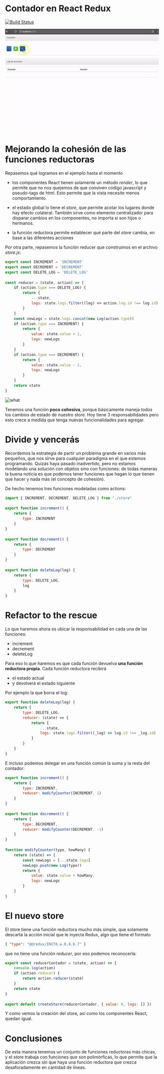 
# Contador en React Redux

[![Build Status](https://travis-ci.org/uqbar-project/eg-contador-react-redux.svg?branch=master)](https://travis-ci.org/uqbar-project/eg-contador-react-redux)

![video](video/demo.gif)

# Mejorando la cohesión de las funciones reductoras

Repasemos qué logramos en el ejemplo hasta el momento

- los componentes React tienen solamente un método _render_, lo que permite que no nos quejemos de que conviven código javascript y pseudo-tags de html. Esto permite que la vista necesite menos comportamiento.

- el estado global lo tiene el _store_, que permite acotar los lugares donde hay efecto colateral. También sirve como elemento centralizador para disparar cambios en los componentes, no importa si son hijos o hermanos.

- la función reductora permite establecer qué parte del _store_ cambia, en base a las diferentes acciones

Por otra parte, repasemos la función reducer que construimos en el archivo _store.js_:

```javascript
export const INCREMENT = 'INCREMENT'
export const DECREMENT = 'DECREMENT'
export const DELETE_LOG = 'DELETE_LOG'

const reducer = (state, action) => {
    if (action.type === DELETE_LOG) {
        return {
            ...state,
            logs: state.logs.filter((log) => action.log.id !== log.id)
        }
    }
    const newLogs = state.logs.concat(new Log(action.type))
    if (action.type === INCREMENT) {
        return {
            value: state.value + 1,
            logs: newLogs
        }
    }
    if (action.type === DECREMENT) {
        return {
            value: state.value - 1,
            logs: newLogs
        }
    }
    return state
}
```

![what](https://media.giphy.com/media/pPhyAv5t9V8djyRFJH/giphy.gif)

Tenemos una función **poco cohesiva**, porque básicamente maneja todos los cambios de estado de nuestro store. Hoy tiene 3 responsabilidades pero esto crece a medida que tenga nuevas funcionalidades para agregar.

# Divide y vencerás

Recordemos la estrategia de partir un problema grande en varios más pequeños, que nos sirve para cualquier paradigma en el que estemos programando. Quizás haya pasado inadvertido, pero no estamos modelando una solución con objetos sino con funciones: de todas maneras la buena noticia es que podemos tener funciones que hagan lo que tienen que hacer y nada más (el concepto de cohesión).

De hecho tenemos tres funciones modeladas como actions:

```js
import { INCREMENT, DECREMENT, DELETE_LOG } from "./store"

export function increment() {
    return {
        type: INCREMENT
    }
}

export function decrement() {
    return {
        type: DECREMENT
    }
}

export function deleteLog(log) {
    return {
        type: DELETE_LOG,
        log
    }
}
```

# Refactor to the rescue

Lo que haremos ahora es ubicar la responsabilidad en cada una de las funciones:

- increment
- decrement
- deleteLog

Para eso lo que haremos es que cada función devuelva **una función reductora propia**. Cada función reductora recibirá

- el estado actual
- y devolverá el estado siguiente

Por ejemplo la que borra el log:

```js
export function deleteLog(log) {
    return {
        type: DELETE_LOG,
        reducer: (state) => {
            return {
                ...state,
                logs: state.logs.filter((_log) => log.id !== _log.id)
            }
        }
    }
}
```

E incluso podemos delegar en una función común la suma y la resta del contador:

```js
export function increment() {
    return {
        type: INCREMENT,
        reducer: modifyCounter(INCREMENT, 1) 
    }
}

export function decrement() {
    return {
        type: DECREMENT,
        reducer: modifyCounter(DECREMENT, -1)
    }
}

function modifyCounter(type, howMany) {
    return (state) => { 
        const newLogs = [...state.logs]
        newLogs.push(new Log(type))
        return {
            value: state.value + howMany,
            logs: newLogs
        }
    }
}
```

# El nuevo store

El store tiene una función reductora mucho más simple, que solamente descarta la acción inicial que le inyecta Redux, algo que tiene el formato

```json
{ "type": "@@redux/INIT8.w.8.8.6.7" }
```

que no tiene una función _reducer_, por eso podemos reconocerla:

```js
export const reducerContador = (state, action) => {
    console.log(action)
    if (action.reducer) {
        return action.reducer(state)
    }
    return state
}

export default createStore(reducerContador, { value: 0, logs: [] })
```

Y como vemos la creación del store, así como los componentes React, quedan igual.

# Conclusiones

De esta manera tenemos un conjunto de funciones reductoras más chicas, y el store trabaja con funciones que son polimórficas, lo que permite que la aplicación crezca sin que haya una función reductora que crezca desaforadamente en cantidad de líneas.
